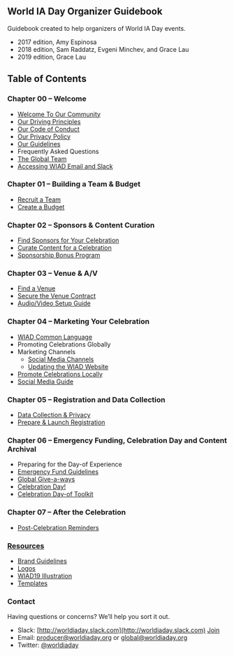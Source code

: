 ## World IA Day Organizer Guidebook
Guidebook created to help organizers of World IA Day events.

- 2017 edition, Amy Espinosa
- 2018 edition, Sam Raddatz, Evgeni Minchev, and Grace Lau
- 2019 edition, Grace Lau

## Table of Contents

### Chapter 00 – Welcome
- [Welcome To Our Community](welcome.md)
- [Our Driving Principles](driving-principles.md)
- [Our Code of Conduct](code-of-conduct.md)
- [Our Privacy Policy](privacy-policy.md)
- [Our Guidelines](guidelines.md)
- Frequently Asked Questions
- [The Global Team](global-team.md)
- [Accessing WIAD Email and Slack](communications.md)

### Chapter 01 – Building a Team & Budget
- [Recruit a Team](recruit-team.md)
- [Create a Budget](create-budget.md)

### Chapter 02 – Sponsors & Content Curation
- [Find Sponsors for Your Celebration](find-sponsors.md)
- [Curate Content for a Celebration](curate-content.md)
- [Sponsorship Bonus Program](sponsorship-bonus-program.md)

### Chapter 03 – Venue & A/V
- [Find a Venue](find-venue.md)
- [Secure the Venue Contract](secure-venue-contract.md)
- [Audio/Video Setup Guide](audio-video-setup-guide.md)

### Chapter 04 – Marketing Your Celebration
- [WIAD Common Language](common-language.md)
- Promoting Celebrations Globally
- Marketing Channels
  - [Social Media Channels](social-media.md)
  - [Updating the WIAD Website](update-website.md)
- [Promote Celebrations Locally](marketing-locally.md)
- [Social Media Guide](social-media-guide.md)

### Chapter 05 – Registration and Data Collection
- [Data Collection & Privacy](data-collection.md)
- [Prepare & Launch Registration](registration.md)

### Chapter 06 – Emergency Funding, Celebration Day and Content Archival
- Preparing for the Day-of Experience
- [Emergency Fund Guidelines](emergecy-fund.md)
- [Global Give-a-ways](global-giveaways.md)
- [Celebration Day!](day-of.md)
- [Celebration Day-of Toolkit](day-of-toolkit.md)

### Chapter 07 – After the Celebration
- [Post-Celebration Reminders](post-event.md)

### [Resources](resources.md)

- [Brand Guidelines](branding/WIAD17/WIAD17-Brand-guidelines.pdf)
- [Logos](resources.md#logos)
- [WIAD19 Illustration](resources.md#WIAD19_Theme_illustrations)
- [Templates](resources.md#templates)

### Contact

Having questions or concerns? We’ll help you sort it out.
- Slack: [http://worldiaday.slack.com](http://worldiaday.slack.com) [Join](http://bit.ly/wiad-slack)
- Email: [producer@worldiaday.org](mailto:producer@worldiaday.org) or [global@worldiaday.org](mailto:global@worldiaday.org)
- Twitter: [@worldiaday](https://twitter.com/WorldIADay)
